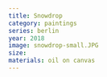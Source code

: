 ```yaml
---
title: Snowdrop 
category: paintings
series: berlin
year: 2018
image: snowdrop-small.JPG
size: 
materials: oil on canvas
---
```


